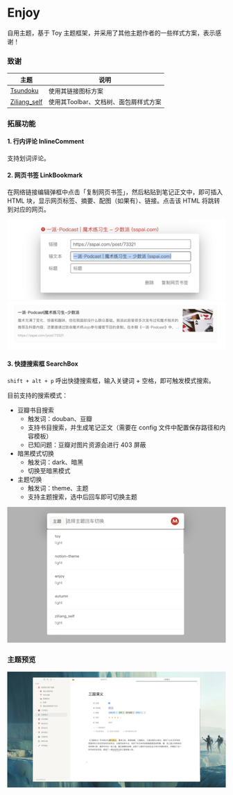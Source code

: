 # Enjoy

自用主题，基于 Toy 主题框架，并采用了其他主题作者的一些样式方案，表示感谢！



### 致谢

| 主题 | 说明 | 
| ---- | ---- | 
| [Tsundoku](https://github.com/Achuan-2/siyuan-themes-tsundoku-stone) | 使用其链接图标方案 |
|  [Ziliang_self](https://github.com/zilianghm/ziliang_self)| 使用其Toolbar、文档树、面包屑样式方案 |

### 拓展功能

#### 1. 行内评论 InlineComment

支持划词评论。

#### 2. 网页书签 LinkBookmark


在网络链接编辑弹框中点击「复制网页书签」，然后粘贴到笔记正文中，即可插入 HTML 块，显示网页标签、摘要、配图（如果有）、链接。点击该 HTML 将跳转到对应的网页。

![preview](https://raw.githubusercontent.com/langzhou/enjoy-theme-for-siyuan/main/previews/linkcard-1.png)
![preview](https://raw.githubusercontent.com/langzhou/enjoy-theme-for-siyuan/main/previews/linkcard-2.png)

#### 3. 快捷搜索框 SearchBox

`shift + alt + p` 呼出快捷搜索框，输入关键词 + 空格，即可触发模式搜索。

目前支持的搜索模式：

- 豆瓣书目搜索
  - 触发词：douban、豆瓣
  - 支持书目搜索，并生成笔记正文（需要在 config 文件中配置保存路径和内容模板）
  - 已知问题：豆瓣对图片资源会进行 403 屏蔽
- 暗黑模式切换
  - 触发词：dark、暗黑
  - 切换至暗黑模式
- 主题切换
  - 触发词：theme、主题
  - 支持主题搜索，选中后回车即可切换主题

![preview](https://raw.githubusercontent.com/langzhou/enjoy-theme-for-siyuan/main/previews/searchbox.png)
### 主题预览


![preview](https://raw.githubusercontent.com/langzhou/enjoy-theme-for-siyuan/main/preview.png?token=GHSAT0AAAAAABUPXBTMWFEVXQLTT5O4WQYGYUDRGDA)
